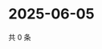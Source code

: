 # 2025-06-05

共 0 条

<!-- BEGIN ZHIHUQUESTIONS -->
<!-- 最后更新时间 Thu Jun 05 2025 22:12:07 GMT+0800 (China Standard Time) -->

<!-- END ZHIHUQUESTIONS -->
